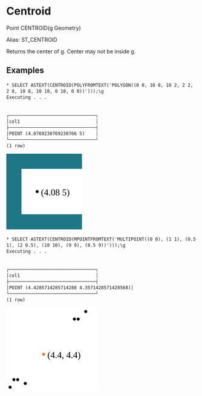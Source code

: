 # Centroid #

Point CENTROID(g Geometry)

Alias: ST_CENTROID

Returns the center of g. Center may not be inside g.

## Examples ##

    * SELECT ASTEXT(CENTROID(POLYFROMTEXT('POLYGON((0 0, 10 0, 10 2, 2 2, 2 8, 10 8, 10 10, 0 10, 0 0))')));\g
    Executing . . .


    ┌────────────────────────────────┐
    │col1                            │
    ├────────────────────────────────┤
    │POINT (4.0769230769230766 5)    │
    └────────────────────────────────┘
    (1 row)

![CentroidPolygon](centroid.svg)

    * SELECT ASTEXT(CENTROID(MPOINTFROMTEXT('MULTIPOINT((0 0), (1 1), (0.5 1), (2 0.5), (10 10), (9 9), (8.5 9))')));\g
    Executing . . .


    ┌────────────────────────────────┐
    │col1                            │
    ├────────────────────────────────┤
    │POINT (4.4285714285714288 4.3571428571428568)│
    └────────────────────────────────┘
    (1 row)

![CentroidMultipoint](centroid2.svg)
